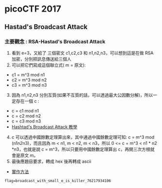 # picoCTF 2017
## Hastad's Broadcast Attack
### 主要觀念 : RSA-Hastad's Broadcast Attack
1. 看到 e=3，又給了 三個密文 c1,c2,c3 和 n1,n2,n3，可以想到這是在做 RSA 加密，分別把訊息傳送給三個人
2. 可以把它們寫成這個聯立式( m = 原文):
* c1 = m^3 mod n1
* c2 = m^3 mod n2
* c3 = m^3 mod n3
3. 因為 n1,n2,n3 分別互質(如果不互質的話，可以透過最大公因數分解)，所以一定存在一個 c :
* c = c1 mod n1
* c = c2 mod n2
* c = c3 mod n3
* [Hashtad's Broadcast Attack 教學](https://www.coursera.org/lecture/number-theory-cryptography/hastads-broadcast-attack-fyPIB)
4. c 可以透過中國餘數定理算出來，其中通過中國餘數定理可知: c = m^3 mod (n1*n2*n3)，而且因為 m < n1, m < n2, m < n3，所以 0 <= c = m^3 < n1 * n2 *n3，也就是說 c = m^3，所以只要用中國餘數定理算出 c，再開三次方根就會是原文 m。
5. 最後應題目要求，轉成 hex 後再轉成 ascii

* [實作方法](https://github.com/HardworkingSnowman/CTF/blob/master/CRYPTO/picoCTF2017/Broadcast/sol.py)

```
flag=broadcast_with_small_e_is_killer_76217934106
```